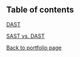 ## Table of contents

<a href="https://github.com/andrzej-kotynski/Cybersecurity/blob/main/Dynamic%20Application%20Security%20Testing%20%E2%80%90%20DAST.md">DAST</a>

<a href="https://github.com/andrzej-kotynski/Cybersecurity/blob/main/SAST%20vs.%20DAST.md">SAST vs. DAST</a>

<a href="https://github.com/andrzej-kotynski/andrzej-kotynski/blob/main/README.md">Back to portfolio page</a>
